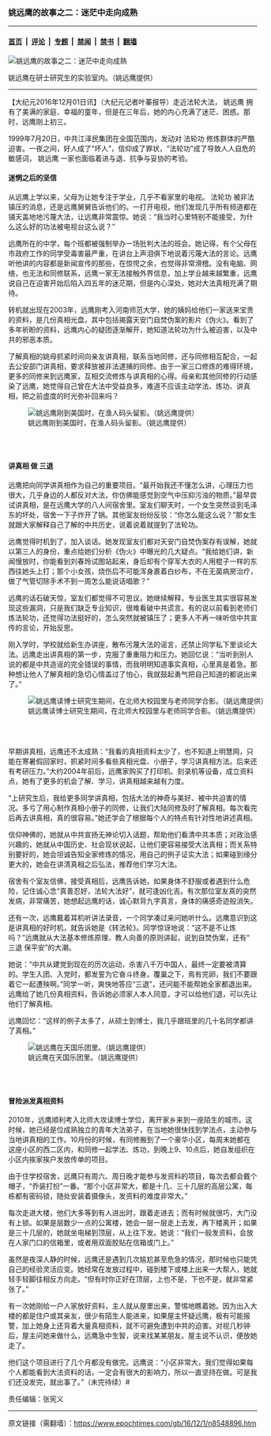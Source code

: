 ### 姚远鹰的故事之二：迷茫中走向成熟

---

#### [首页](../../../..?n8548896) &nbsp;|&nbsp; [评论](../../../../../epoch-comment?n8548896) &nbsp;|&nbsp; [专题](../../../../../epoch-special?n8548896) &nbsp;|&nbsp; [禁闻](../../../../../epoch-news?n8548896) &nbsp;|&nbsp; [禁书](../../../../../books?n8548896) &nbsp;|&nbsp; [翻墙](https://github.com/gfw-breaker/nogfw/blob/master/README.md?n8548896)


<div><img alt="姚远鹰的故事之二：迷茫中走向成熟" class="attachment-djy_600_400 size-djy_600_400 wp-post-image" src="https://i.epochtimes.com/assets/uploads/2016/12/00776f0ce4cd5d602fc5b9be91218488-600x400.jpg"/>
<div class="caption">
 <p>
  姚远鹰在研士研究生的实验室内。（姚远鹰提供）
 </p>
</div></div><hr/><div class="post_content" id="artbody" itemprop="articleBody">
 <!-- article content begin -->
 <p>
  【大纪元2016年12月01日讯】（大纪元记者叶蓁报导）走近法轮大法，
  <ok href="https://www.epochtimes.com/gb/tag/%E5%A7%9A%E8%BF%9C%E9%B9%B0.html">
   姚远鹰
  </ok>
  拥有了美满的家庭、幸福的童年，但是在三年后，她的内心充满了迷茫、困惑。那时，远鹰刚上初三。
 </p>
 <p>
  1999年7月20日，中共江泽民集团在全国范围内，发动对
  <ok href="https://www.epochtimes.com/gb/tag/%E6%B3%95%E8%BD%AE%E5%8A%9F.html">
   法轮功
  </ok>
  修炼群体的严酷迫害。一夜之间，好人成了“坏人”，信仰成了罪状，“法轮功”成了导致人人自危的敏感词，
  <ok href="https://www.epochtimes.com/gb/tag/%E5%A7%9A%E8%BF%9C%E9%B9%B0.html">
   姚远鹰
  </ok>
  一家也面临着进与退、抗争与妥协的考验。
 </p>
 <h4>
  <strong>
   迷惘之后的坚信
  </strong>
 </h4>
 <p>
  从远鹰上学以来，父母为让她专注于学业，几乎不看家里的电视。
  <ok href="https://www.epochtimes.com/gb/tag/%E6%B3%95%E8%BD%AE%E5%8A%9F.html">
   法轮功
  </ok>
  被非法镇压的消息，还是远鹰舅舅告诉他们的。一打开电视，他们发现几乎所有频道都在铺天盖地地污蔑大法，让远鹰非常震惊。她说：“我当时心里特别不能接受，为什么这么好的功法被电视台这么说？”
 </p>
 <p>
  远鹰所在的中学，每个班都被强制举办一场批判大法的班会。她记得，有个父母在市政府工作的同学受毒害最严重，在讲台上声泪俱下地说着污蔑大法的言论。远鹰听他讲的内容都是新闻宣传的那些，在惊愕之余，也觉得非常滑稽。没有电脑、网络，也无法和同修联系，远鹰一家无法接触外界信息，加上学业越来越繁重，远鹰说自己在迫害开始后陷入四五年的迷茫期，但是内心深处，她对大法真相充满了期待。
 </p>
 <p>
  转机就出现在2003年，远鹰刚考入河南师范大学，她的姨妈给他们一家送来宝贵的资料，是几份真相光盘，其中包括揭露天安门自焚伪案的影片《伪火》。看到了多年祈盼的资料，远鹰内心的疑团逐渐解开，她知道法轮功为什么被迫害，以及中共的邪恶本质。
 </p>
 <p>
  了解真相的姚母抓紧时间向亲友讲真相，联系当地同修，还与同修相互配合，一起去公安部门讲真相，要求释放被非法逮捕的同修。由于一家三口修炼的难得环境，更多的同修来到远鹰家，互相交流修炼与讲真相的心得。母亲和其他同修的行动感染了远鹰，她觉得自己曾在大法中受益良多，难道不应该主动学法、炼功、讲真相，把之前虚度的时光弥补回来吗？
 </p>
 <figure aria-describedby="caption-attachment-9644667" class="wp-caption aligncenter" id="attachment_9644667" style="width: 600px">
  <ok href="https://i.epochtimes.com/assets/uploads/2016/12/bb64dc6aa6a7b087e34e99d3ba369f03-1.jpg" target="_blank">
   <img alt="姚远鹰刚到美国时，在渔人码头留影。（姚远鹰提供）" class="size-large wp-image-9644667" src="https://i.epochtimes.com/assets/uploads/2016/12/bb64dc6aa6a7b087e34e99d3ba369f03-1-600x450.jpg"/>
  </ok>
  <br/><figcaption class="wp-caption-text" id="caption-attachment-9644667">
   姚远鹰刚到美国时，在渔人码头留影。（姚远鹰提供）
  </figcaption><br/>
 </figure><br/>
 <h4>
  <strong>
   讲真相
  </strong>
  <strong>
   做
   <ok href="https://www.epochtimes.com/gb/tag/%E4%B8%89%E9%80%80.html">
    三退
   </ok>
  </strong>
 </h4>
 <p>
  远鹰把向同学讲真相作为自己的重要项目。“最开始我还不懂怎么讲，心理压力也很大，几乎身边的人都反对大法，你仿佛能感觉到空气中压抑污浊的物质。”最早尝试讲真相，是在远鹰大学的八人间宿舍里。室友们聊天时，一个女生突然谈到毛泽东的坏处，宿舍一下子炸开了锅。其他室友纷纷反驳：“你怎么能这么说？”那女生就跟大家解释自己了解的中共历史，说着说着就提到了法轮功。
 </p>
 <p>
  远鹰觉得时机到了，加入谈话。她发现室友们都对天安门自焚伪案存有误解，她就以第三人的身份，重点给她们分析《伪火》中曝光的几大疑点。“我给她们讲，新闻慢放时，你能看到刘春玲试图站起来，身后却有个穿军大衣的人用棍子一样的东西往她头上打；那个小女孩，烧伤后不可能浑身裹着白纱布，不在无菌病房治疗，做了气管切除手术不到一周怎么能说话唱歌？”
 </p>
 <p>
  远鹰的话石破天惊，室友们都觉得不可思议。她继续解释，专业医生其实很容易发现这些漏洞，只是我们缺乏专业知识，很难看破中共谎言。有的说以前看到老师们炼法轮功，还觉得功法挺好的，怎么突然就被镇压了；更多人不再一味听信中共宣传的言论，开始反思。
 </p>
 <p>
  刚入学时，学校就给新生办讲座，散布污蔑大法的谣言，还禁止同学私下里谈论大法。远鹰走出讲真相的第一步，克服了重重阻力和压力。她回忆说：“当听到别人说的都是中共造谣的完全错误的事情，而我明明知道事实真相，心里真是着急。那种想让他人了解真相的急切心情盖过了怕心，我就鼓起勇气把自己知道的都说出来了。”
 </p>
 <figure aria-describedby="caption-attachment-9644690" class="wp-caption aligncenter" id="attachment_9644690" style="width: 600px">
  <ok href="https://i.epochtimes.com/assets/uploads/2016/12/2106d590bc906a93cdc815867e145a7a-1.jpg" target="_blank">
   <img alt="姚远鹰读博士研究生期间，在北师大校园里与老师同学合影。（姚远鹰提供）" class="size-large wp-image-9644690" src="https://i.epochtimes.com/assets/uploads/2016/12/2106d590bc906a93cdc815867e145a7a-1-600x450.jpg"/>
  </ok>
  <br/><figcaption class="wp-caption-text" id="caption-attachment-9644690">
   姚远鹰读博士研究生期间，在北师大校园里与老师同学合影。（姚远鹰提供）
  </figcaption><br/>
 </figure><br/>
 <p>
  早期讲真相，远鹰还不太成熟：“我看的真相资料太少了，也不知道上明慧网，只能在寒暑假回家时，抓紧时间多看些真相光盘、小册子，学习讲真相方法。后来还有考研压力。”大约2004年前后，远鹰家购买了打印机、刻录机等设备，成立资料点，她有了更多的机会了解、学习，讲真相越来越有力度。
 </p>
 <p>
  “上研究生后，我给更多同学讲真相，包括大法的神奇与美好、被中共迫害的情况。多亏了用心制作真相小册子的同修，让我们大陆同修及时了解真相。每次看完后再去讲真相，真的很容易。”她还学会了根据每个人的特点有针对性地讲述真相。
 </p>
 <p>
  信仰神佛的，她就从中共宣扬无神论切入话题，帮助他们看清中共本质；对政治感兴趣的，她就从中国历史、社会现状说起，让他们更容易接受大法真相；而关系特别要好的，她会坦诚告知全家修炼的情况，用自己的例子证实大法；如果碰到缘分更大的，她会在讲清真相之后弘法，推荐他们学习大法。
 </p>
 <p>
  宿舍有个室友信佛，接受真相后，远鹰告诉她，如果身体不舒服或者遇到什么危险，记住诚心念“真善忍好，法轮大法好”，就可逢凶化吉。有次那位室友真的突然发病，非常痛苦，她想起远鹰的话，诚心默背九字真言，身体的痛感奇迹般消失。
 </p>
 <p>
  还有一次，远鹰戴着耳机听讲法录音，一个同学凑过来问她听什么。远鹰意识到这是讲真相的好时机，就告诉她是《转法轮》。同学惊讶地说：“这不是不让炼吗？”远鹰就从大法基本修炼原理、教人向善的原则讲起，说到自焚伪案，还有“
  <ok href="https://www.epochtimes.com/gb/tag/%E4%B8%89%E9%80%80.html">
   三退
  </ok>
  保平安”的大潮。
 </p>
 <p>
  她说：“中共从建党到现在的历次运动，杀害八千万中国人，最终一定要被清算的。学生入团、入党时，都发誓为它奋斗终身。覆巢之下，焉有完卵，我们不要跟着它一起遭殃啊。”同学一听，爽快地答应“三退”，还问能不能帮她全家都退出来。远鹰给了她几份真相资料，告诉她必须家人本人同意，才可以给他们退，可以先让他们了解真相。
 </p>
 <p>
  远鹰回忆：“这样的例子太多了，从硕士到博士，我几乎跟班里的几十名同学都讲了真相。”
 </p>
 <figure aria-describedby="caption-attachment-9644692" class="wp-caption aligncenter" id="attachment_9644692" style="width: 450px">
  <ok href="https://i.epochtimes.com/assets/uploads/2016/12/df9e116ca4522f2c8abdd31ee2c8e011-1.jpg" target="_blank">
   <img alt="姚远鹰在天国乐团里。（姚远鹰提供）" class="size-medium wp-image-9644692" src="https://i.epochtimes.com/assets/uploads/2016/12/df9e116ca4522f2c8abdd31ee2c8e011-1-450x600.jpg"/>
  </ok>
  <br/><figcaption class="wp-caption-text" id="caption-attachment-9644692">
   姚远鹰在天国乐团里。（姚远鹰提供）
  </figcaption><br/>
 </figure><br/>
 <h4>
  <strong>
   冒险派发真相资料
  </strong>
 </h4>
 <p>
  2010年，远鹰顺利考入北师大攻读博士学位，离开家乡来到一座陌生的城市。这时候，她已经是位成熟独立的青年大法弟子，在当地她很快找到学法点，主动参与当地讲真相的工作。10月份的时候，有同修搬到了一个豪华小区，每周末她都在这座小区的西二区内，和同修一起学法、炼功，到晚上9、10点后，她自发组织在小区内挨家挨户发放传单的项目。
 </p>
 <p>
  由于住学校宿舍，远鹰只有周六、周日晚才能参与发资料的项目，每次去都会戴个帽子，“乔装打扮”一番。“那个小区非常大，都是十几、三十几层的高层公寓，每栋都有密码锁，随处安装着摄像头，发资料的难度非常大。”
 </p>
 <p>
  每次走进大楼，他们大多等到有人进出时，跟着走进去；而有时候就很巧，大门没有上锁。如果是层数少一点的公寓楼，她会一层一层走上去发，再下楼离开；如果是三十几层的，她就坐电梯到顶层，从上往下发。她说：“我们一般发资料，会放在人家门口的信箱里，或者用双面胶贴在信箱或门上。”
 </p>
 <p>
  虽然是夜深人静的时候，远鹰还是遇到几次尴尬甚至危急的情况，那时候也只能凭自己的经验灵活应变。她经常在发放过程中，碰到楼下或楼上出来一大帮人，她就轻手轻脚往相反方向走。“但有时你正好在顶层，上也不是，下也不是，就非常紧张了。”
 </p>
 <p>
  有一次她刚给一户人家放好资料，主人就从屋里出来，警惕地瞧着她。因为出入大楼的都是住户或其亲友，很少有陌生人能进来，如果屋主怀疑远鹰，极有可能报警，加上她身上还背着大量真相资料，就不可避免遭到中共的迫害。对视几秒钟后，屋主问她来做什么，远鹰急中生智，说来找某某朋友。屋主说不认识，便放她走了。
 </p>
 <p>
  他们这个项目进行了几个月都没有做完。远鹰说：“小区非常大，我们觉得如果每个人都能看到大法资料的话，一定会有很大的影响力，所以一直坚持在做。可是我们还没发完，就出事了。”（未完待续）#
 </p>
 <p>
  责任编辑：张宪义
 </p>
 <!-- article content end -->
 <div id="below_article_ad">
 </div>
</div>


---

原文链接（需翻墙）：https://www.epochtimes.com/gb/16/12/1/n8548896.htm